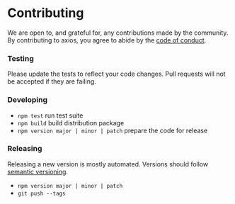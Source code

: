 # Contributing

We are open to, and grateful for, any contributions made by the community. By contributing to axios, you agree to abide by the [code of conduct](https://github.com/serialized-io/client-js/blob/master/CODE_OF_CONDUCT.md).

### Testing

Please update the tests to reflect your code changes. Pull requests will not be accepted if they are failing.

### Developing

- `npm test` run test suite
- `npm build` build distribution package
- `npm version major | minor | patch` prepare the code for release

### Releasing

Releasing a new version is mostly automated. Versions should follow [semantic versioning](http://semver.org/).

- `npm version major | minor | patch`
- `git push --tags`

